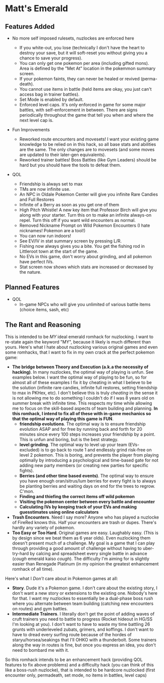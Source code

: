 # Matt's Emerald

## Features Added

- No more self imposed rulesets, nuzlockes are enforced here
  - If you white-out, you lose (technically I don't have the heart to destroy your save, but it will soft-reset you without giving you a chance to save your progress).
  - You can only get one pokemon per area (including gifted mons).  Area is defined by the "Met At" location in the pokemmon summary screen.
  - If your pokemon faints, they can never be healed or revived (perma-death).
  - You cannot use items in battle (held items are okay, you just can't access bag in trainer battles).
  - Set Mode is enabled by default.
  - Enforced level caps.  It's only enforced in game for some major battles, with self-enforcement in between.  There are signs periodically throughout the game that tell you when and where the next level cap is.

- Fun Improvements
  - Reworked route encounters and movesets! I want your existing game knowledge to be relied on in this hack, so all base stats and abilities are the same.  The only changes are to movesets (and some moves are updated to their later-gen equivalents).  
  - Reworked trainer battles! Boss Battles (like Gym Leaders) should be hard but you should have the tools to defeat them.

- QOL
  - Friendship is always set to max
  - TMs are now infinite use.
  - An NPC in Oldale Pokemon Center will give you infinite Rare Candies and Full Restores
  - Infinite of a Berry as soon as you get one of them
  - High Pitch Whistle! A new key item that Professor Birch will give you along with your starter.  Turn this on to make an infinite always-on repel.  Turn this off if you want wild encounters as normal. 
  - Removed Nickname Prompt on Wild Pokemon Encounters (I hate nicknames! Pokemon are a tool!)
  - You can now run indoors! 
  - See EV/IV in stat summary screen by pressing L/R.
  - Fishing now always gives you a bite.  You get the fishing rod in Littleroot town at the start of the game.
  - No EVs in this game, don't worry about grinding, and all pokemon have perfect IVs. 
  - Stat screen now shows which stats are increased or decreased by the nature.


## Planned Features

- QOL
  - In-game NPCs who will give you unlimited of various battle items (choice items, sash, etc)

## The Rant and Reasoning

This is intended to be _MY_ ideal emerald romhack for nuzlocking. I want to re-state again the keyword "MY", because it likely is much different than yours. Here's what I hate about nuzlocking various original games and even some romhacks, that I want to fix in my own crack at the perfect pokemon game:

- **The bridge between Theory and Execution (a.k.a the necessity of hacking)**. In many nuzlockes, the optimal way of playing is unfun. See examples below. I want the optimal way of playing to be fun, so for almost all of these examples I fix it by cheating in what I believe to be the solution (infinite rare candies, infinite full restores, setting friendship to max in PKHex, etc). I don't believe this is truly _cheating_ in the sense it is not allowing me to do something I couldn't do if I was 8 years old on summer break with infinite time. This respects my time while allowing me to focus on the skill-based aspects of team building and planning. **In this romhack, I intend to fix all of these with in-game mechanics so that the optimal way of playing this game is FUN**.
  - **friendship evolutions**. The optimal way is to ensure friendship evolution ASAP and for free by running back and forth for 20 minutes since every 100 steps increases your friendship by a point. This is unfun and boring, but is the best strategy.
  - **level grinding**. The optimal way to level up your team (EVs-excluded) is to go back to route 1 and endlessly grind risk-free on level 2 pokemon. This is boring, and prevents the player from playing optimally by introducing a psychological and time-based gate for not adding new party members (or creating new parties for specific fights).
  - **Berries (and other time based events)**. The optimal way to ensure you have enough oran/sitrus/lum berries for every fight is to always be planting berries and waiting days on end for the trees to regrow. C'mon.
  - **Finding and thiefing the correct items off wild pokemon**
  - **Visiting the pokemon center between every battle and encounter**
  - **Calculating IVs by keeping track of your EVs and making guesstimates using online calculators**
- **Trash Encounters**. Need I say more? Anyone who has played a nuzlocke of FireRed knows this. Half your encounters are trash or dupes. There's hardly any variety of pokemon.
- **Too Easy or Too Hard**. Original games are easy. Laughably easy. (This is by design since we beat them as 6 year olds). Even nuzlocking them doesn't present much of a challenge. My goal is a game that I can play through providing a good amount of challenge without having to uber-try-hard by calcing and spreadsheet every single battle in advance (_cough_ emerald kaiso _cough_). The difficulty I'm aiming for is slightly easier than Renegade Platinum (in my opinion the greatest enhancement romhack of all time).

Here's what I _Don't_ care about in Pokemon games at all:

- **Story**. Dude it's a Pokemon game. I don't care about the existing story, I don't want a new story or extensions to the existing one. Nobody's here for that. I want my nuzlockes to essentially be a dual-phase boss rush where you alternate between team building (catching new encounters on routes) and gym battles.
- **Intermediate Trainers**. I literally don't get the point of adding waves of cruft trainers you need to battle to progress (Rocket hideout in HG/SS I'm looking at you). I don't want to have to waste my time battling 26 grunts with underleveled zubats, grimers, and koffings. I don't want to have to dread every surfing route because of the hordes of staryu/horsea/seakings that I'll OHKO with a thunderbolt. Some trainers along the way in routes is fine, but once you express an idea, you don't need to bombard me with it.

So this romhack intends to be an enhancement hack (providing QOL features to fix above problems) and a difficulty hack (you can think of this like a boss-rush nuzlocke), that is intended to be hardcore nuzlocked (first encounter only, permadeath, set mode, no items in battles, level caps)
